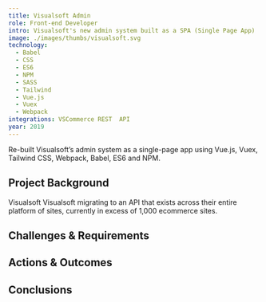 ```yaml
---
title: Visualsoft Admin
role: Front-end Developer
intro: Visualsoft's new admin system built as a SPA (Single Page App)
image: ./images/thumbs/visualsoft.svg
technology:
  - Babel
  - CSS
  - ES6
  - NPM
  - SASS
  - Tailwind
  - Vue.js
  - Vuex
  - Webpack
integrations: VSCommerce REST  API
year: 2019
---
```


Re-built Visualsoft’s admin system as a single-page app using Vue.js, Vuex, Tailwind CSS, Webpack, Babel, ES6 and NPM.

## Project Background

Visualsoft
Visualsoft migrating to an API that exists across their entire platform of sites, currently in excess of 1,000 ecommerce sites.

## Challenges & Requirements

## Actions & Outcomes

## Conclusions
